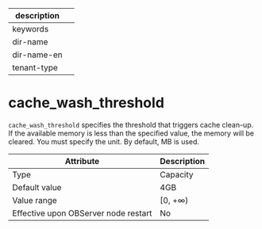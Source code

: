| description ||
|---|---|
| keywords ||
| dir-name ||
| dir-name-en ||
| tenant-type ||

cache_wash_threshold
=========================================

`cache_wash_threshold` specifies the threshold that triggers cache clean-up. If the available memory is less than the specified value, the memory will be cleared. You must specify the unit. By default, MB is used.


| **Attribute** | **Description** |
|------------------|----------|
| Type | Capacity |
| Default value | 4GB |
| Value range | \[0, +∞) |
| Effective upon OBServer node restart | No |



